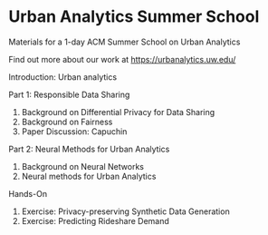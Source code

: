 # Urban Analytics Summer School
Materials for a 1-day ACM Summer School on Urban Analytics

Find out more about our work at https://urbanalytics.uw.edu/

Introduction: Urban analytics

Part 1: Responsible Data Sharing
1. Background on Differential Privacy for Data Sharing
1. Background on Fairness
1. Paper Discussion: Capuchin

Part 2: Neural Methods for Urban Analytics
1. Background on Neural Networks
1. Neural methods for Urban Analytics

Hands-On
1. Exercise: Privacy-preserving Synthetic Data Generation
1. Exercise: Predicting Rideshare Demand
